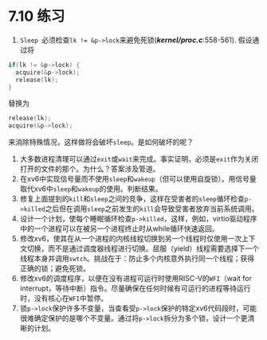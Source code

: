 # 7.10 练习

1. `Sleep `必须检查`lk != &p->lock`来避免死锁(***kernel/proc.c***:558-561). 假设通过将

```c
if(lk != &p->lock) {
  acquire(&p->lock); 
  release(lk); 
}
```

替换为

```c
release(lk); 
acquire(&p->lock);
```

来消除特殊情况，这样做将会破坏`sleep`。是如何破坏的呢？

1. 大多数进程清理可以通过`exit`或`wait`来完成。事实证明，必须是`exit`作为关闭打开的文件的那个。为什么？答案涉及管道。
2. 在xv6中实现信号量而不使用`sleep`和`wakeup`（但可以使用自旋锁）。用信号量取代xv6中`sleep`和`wakeup`的使用。判断结果。
3. 修复上面提到的`kill`和`sleep`之间的竞争，这样在受害者的`sleep`循环检查`p->killed`之后但在调用`sleep`之前发生的`kill`会导致受害者放弃当前系统调用。
4. 设计一个计划，使每个睡眠循环检查`p->killed`，这样，例如，virtio驱动程序中的一个进程可以在被另一个进程终止时从while循环快速返回。
5. 修改xv6，使其在从一个进程的内核线程切换到另一个线程时仅使用一次上下文切换，而不是通过调度器线程进行切换。屈服（yield）线程需要选择下一个线程本身并调用`swtch`。挑战在于：防止多个内核意外执行同一个线程；获得正确的锁；避免死锁。
6. 修改xv6的调度程序，以便在没有进程可运行时使用RISC-V的`WFI`（wait for interrupt，等待中断）指令。尽量确保在任何时候有可运行的进程等待运行时，没有核心在`WFI`中暂停。
7. 锁`p->lock`保护许多不变量，当查看受`p->lock`保护的特定xv6代码段时，可能很难确定保护的是哪个不变量。通过将`p->lock`拆分为多个锁，设计一个更清晰的计划。

